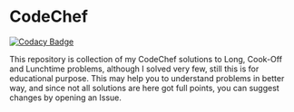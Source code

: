 # CodeChef

[![Codacy Badge](https://api.codacy.com/project/badge/Grade/c520753fe2a04f2792ae72d1d2b9e204)](https://www.codacy.com/app/aashutoshrathi/CodeChef?utm_source=github.com&amp;utm_medium=referral&amp;utm_content=aashutoshrathi/CodeChef&amp;utm_campaign=Badge_Grade)

This repository is collection of my CodeChef solutions to Long, Cook-Off and Lunchtime problems, although I solved very few, still this is for educational purpose. This may help you to understand problems in better way, and since not all solutions are here got full points, you can suggest changes by opening an Issue.
